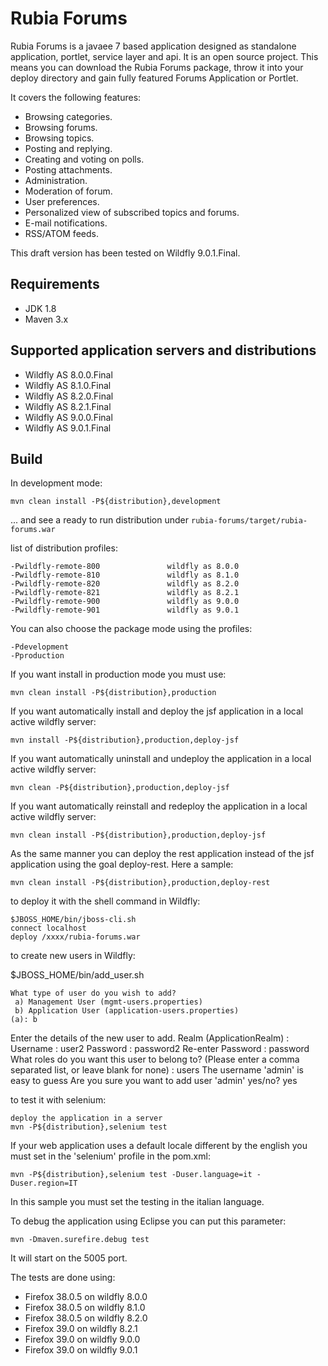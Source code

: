 Rubia Forums
=============
Rubia Forums is a javaee 7 based application designed as standalone application, portlet, service layer and api.
It is an open source project. This means you can download the Rubia Forums package, throw it into your deploy directory and gain fully featured Forums Application or Portlet.

It covers the following features:

- Browsing categories.
- Browsing forums.
- Browsing topics.
- Posting and replying.
- Creating and voting on polls.
- Posting attachments.
- Administration.
- Moderation of forum.
- User preferences.
- Personalized view of subscribed topics and forums.
- E-mail notifications.
- RSS/ATOM feeds.

This draft version has been tested on Wildfly 9.0.1.Final.

Requirements
------------

- JDK 1.8
- Maven 3.x

Supported application servers and distributions
------------

- Wildfly AS 8.0.0.Final
- Wildfly AS 8.1.0.Final
- Wildfly AS 8.2.0.Final
- Wildfly AS 8.2.1.Final
- Wildfly AS 9.0.0.Final
- Wildfly AS 9.0.1.Final


Build
-----

In development mode:

    mvn clean install -P${distribution},development

... and see a ready to run distribution under `rubia-forums/target/rubia-forums.war`

list of distribution profiles:

    -Pwildfly-remote-800               wildfly as 8.0.0
    -Pwildfly-remote-810               wildfly as 8.1.0
    -Pwildfly-remote-820               wildfly as 8.2.0
    -Pwildfly-remote-821               wildfly as 8.2.1
    -Pwildfly-remote-900               wildfly as 9.0.0
    -Pwildfly-remote-901               wildfly as 9.0.1

You can also choose the package mode using the profiles:

    -Pdevelopment
    -Pproduction
    
If you want install in production mode you must use:

    mvn clean install -P${distribution},production
    
If you want automatically install and deploy the jsf application in a local active wildfly server:

    mvn install -P${distribution},production,deploy-jsf
    
If you want automatically uninstall and undeploy the application in a local active wildfly server:

    mvn clean -P${distribution},production,deploy-jsf
    
If you want automatically reinstall and redeploy the application in a local active wildfly server:

    mvn clean install -P${distribution},production,deploy-jsf
    
As the same manner you can deploy the rest application instead of the jsf application using the goal deploy-rest. Here a sample:

    mvn clean install -P${distribution},production,deploy-rest

to deploy it with the shell command in Wildfly:

    $JBOSS_HOME/bin/jboss-cli.sh
    connect localhost
    deploy /xxxx/rubia-forums.war
   
 to create new users in Wildfly:

$JBOSS_HOME/bin/add_user.sh

    What type of user do you wish to add? 
     a) Management User (mgmt-users.properties) 
     b) Application User (application-users.properties)
    (a): b

Enter the details of the new user to add.
Realm (ApplicationRealm) : 
Username : user2
Password : password2
Re-enter Password : password
What roles do you want this user to belong to? (Please enter a comma separated list, or leave blank for none) : users
The username 'admin' is easy to guess
Are you sure you want to add user 'admin' yes/no? yes


to test it with selenium:

    deploy the application in a server
    mvn -P${distribution},selenium test

If your web application uses a default locale different by the english you must set in the 'selenium' profile in the pom.xml:

	mvn -P${distribution},selenium test -Duser.language=it -Duser.region=IT
		
In this sample you must set the testing in the italian language.

To debug the application using Eclipse you can put this parameter:

    mvn -Dmaven.surefire.debug test

It will start on the 5005 port.

The tests are done using:

- Firefox 38.0.5 on wildfly 8.0.0
- Firefox 38.0.5 on wildfly 8.1.0
- Firefox 38.0.5 on wildfly 8.2.0
- Firefox 39.0   on wildfly 8.2.1
- Firefox 39.0   on wildfly 9.0.0
- Firefox 39.0   on wildfly 9.0.1
